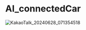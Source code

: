 # AI_connectedCar

![KakaoTalk_20240628_071354518](https://github.com/konkukbulls/AI_connectedCar/assets/110047222/d998b00a-85ff-44fb-bb8f-97621b0e91ef)
